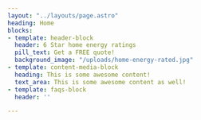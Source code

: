 ```yaml
---
layout: "../layouts/page.astro"
heading: Home
blocks:
- template: header-block
  header: 6 Star home energy ratings
  pill_text: Get a FREE quote!
  background_image: "/uploads/home-energy-rated.jpg"
- template: content-media-block
  heading: This is some awesome content!
  text_area: This is some awesome content as well!
- template: faqs-block
  header: ''

---
```

